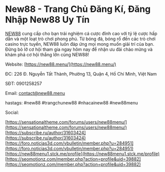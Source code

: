 # New88 - Trang Chủ Đăng Kí, Đăng Nhập New88 Uy Tín

[NEW88](https://new88.menu/) cung cấp cho bạn trải nghiệm cá cược đỉnh cao với tỷ lệ cược hấp dẫn và một loạt trò chơi phong phú. Từ bóng đá, bóng rổ đến các trò chơi casino trực tuyến, NEW88 luôn đáp ứng mọi mong muốn giải trí của bạn. Đừng bỏ lỡ cơ hội tham gia ngay hôm nay để nhận ưu đãi chào mừng và khám phá cơ hội thắng lớn cùng NEW88!  

Website: [https://new88.menu/](https://new88.menu/)  

ĐC: 226 Đ. Nguyễn Tất Thành, Phường 13, Quận 4, Hồ Chí Minh, Việt Nam  

SĐT: 0901258257  

Email: contact@new88.menu  

hastags: #new88 #trangchunew88 #nhacainew88 #new88menu  

  

Social:  

  

[https://sensationaltheme.com/forums/users/new88menu/](https://sensationaltheme.com/forums/users/new88menu/)  
[https://subscribe.ru/author/31603424](https://subscribe.ru/author/31603424)  
[https://foro.noticias3d.com/vbulletin/member.php?u=284951](https://foro.noticias3d.com/vbulletin/member.php?u=284951)  
[https://new88menu1.stck.me/profile](https://new88menu1.stck.me/profile)  
[https://seomotionz.com/member.php?action=profile&uid=39882](https://seomotionz.com/member.php?action=profile&uid=39882)